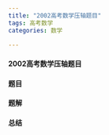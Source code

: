 ```yaml
---
title: "2002高考数学压轴题目"
tags: 高考数学
categories: 数学

---
```



#### 2002高考数学压轴题目


#### 题目

#### 题解

#### 总结



